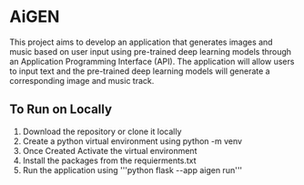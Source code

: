 # AiGEN
 This project aims to develop an application that generates images and music based on user input using pre-trained deep learning models through an Application Programming Interface (API). The application will allow users to input text and the pre-trained deep learning models will generate a corresponding image and music track. 
## To Run on Locally
1. Download the repository or clone it locally
2. Create a python virtual environment using python -m venv
3. Once Created Activate the virtual environment
4. Install the packages from the requierments.txt
5. Run the application using '''python
flask --app aigen run'''
